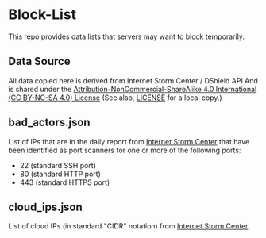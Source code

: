 # Block-List

This repo provides data lists that servers may want to block temporarily.

## Data Source

All data copied here is derived from Internet Storm Center / DShield API
And is shared under the [Attribution-NonCommercial-ShareAlike 4.0 International (CC BY-NC-SA 4.0) License](https://creativecommons.org/licenses/by-nc-sa/4.0/) (See also, [LICENSE](LICENSE.md) for a local copy.)


## bad_actors.json

List of IPs that are in the daily report from [Internet Storm Center](https://www.dshield.org/index.html) that have been identified as port scanners for one or more of the following ports:
* 22 (standard SSH port)
* 80 (standard HTTP port)
* 443 (standard HTTPS port)

## cloud_ips.json

List of cloud IPs (in standard "CIDR" notation) from [Internet Storm Center](https://www.dshield.org/index.html)